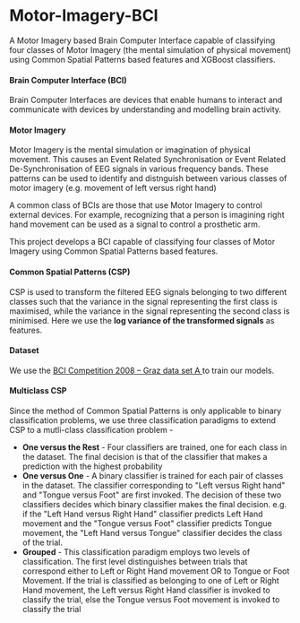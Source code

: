 # Motor-Imagery-BCI
A Motor Imagery based Brain Computer Interface capable of classifying four classes of Motor Imagery (the mental simulation of physical movement) using Common Spatial Patterns based features and XGBoost classifiers.

#### Brain Computer Interface (BCI)
Brain Computer Interfaces are devices that enable humans to interact and communicate with devices by understanding and modelling brain activity. 

#### Motor Imagery
Motor Imagery is the mental simulation or imagination of physical movement. This causes an Event Related Synchronisation or Event Related De-Synchronisation of EEG signals in various frequency bands. These patterns can be used to identify and distnguish between various classes of motor imagery (e.g. movement of left versus right hand)

A common class of BCIs are those that use Motor Imagery to control external devices. For example, recognizing that a person is imagining right hand movement can be used as a signal to control a prosthetic arm.

 This project develops a BCI capable of classifying four classes of Motor Imagery using Common Spatial Patterns based features. 
 
 #### Common Spatial Patterns (CSP)

CSP is used to transform the filtered EEG signals belonging to two different classes such that the variance in the signal representing the first class is maximised, while the variance in the signal representing the second class is minimised. Here we use the <b>log variance of the transformed signals</b> as features.

#### Dataset 
We use the <a href='http://www.bbci.de/competition/iv/'> BCI Competition 2008 – Graz data set A </a> to train our models.

#### Multiclass CSP

Since the method of Common Spatial Patterns is only applicable to binary classification problems, we use three classification paradigms to extend CSP to a mutli-class classification problem -

<ul>
  <li> 
    <b>One versus the Rest</b> - Four classifiers are trained, one for each class in the dataset. The final decision is that of the classifier that makes a prediction with the highest probability
  </li>
  <li>
    <b>One versus One</b> - A binary classifier is trained for each pair of classes in the dataset. The classifier corresponding to "Left versus Right hand" and "Tongue versus Foot" are first invoked. The decision of these two classifiers decides which binary classifier makes the final decision. e.g. if the "Left Hand versus Right Hand" classifier predicts Left Hand movement and the "Tongue versus Foot" classifier predicts Tongue movement, the "Left Hand versus Tongue" classifier decides the class of the trial. 
  </li>
  <li>
    <b>Grouped</b> - This classification paradigm employs two levels of classification. The first level distinguishes between trials that correspond either to Left or Right Hand movement OR to Tongue or Foot Movement. If the trial is classified as belonging to one of Left or Right Hand movement, the Left versus Right Hand classifier is invoked to classify the trial, else the Tongue versus Foot movement is invoked to classify the trial
  </li>
</ul>
